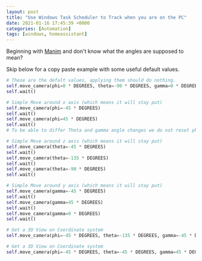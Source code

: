 ```yaml
---
layout: post
title: "Use Windows Task Scheduler to Track when you are on the PC"
date: 2021-01-16 17:45:39 +0000
categories: [Automation]
tags: [windows, homeassistant]
---
```


Beginning with [Manim](https://github.com/ManimCommunity/manim/) and don't know what the angles are supposed to mean? 

Skip below for a copy paste example with some useful default values. 


```python
# These are the defalt values, applying them should do nothing. 
self.move_camera(phi=0 * DEGREES, theta=-90 * DEGREES, gamma=0 * DEGREES)
self.wait()

# Simple Move around x axis (which means it will stay put)
self.move_camera(phi=-45 * DEGREES)
self.wait()
self.move_camera(phi=45 * DEGREES)
self.wait()
# To be able to differ Theta and gamma angle changes we do not reset phi

# Simple Move around z axis (which means it will stay put)
self.move_camera(theta=-45 * DEGREES)
self.wait()
self.move_camera(theta=-135 * DEGREES)
self.wait()
self.move_camera(theta=-90 * DEGREES)
self.wait()

# Simple Move around y axis (which means it will stay put)
self.move_camera(gamma=-45 * DEGREES)
self.wait()
self.move_camera(gamma=45 * DEGREES)
self.wait()
self.move_camera(gamma=0 * DEGREES)
self.wait()

# Get a 3D View on Coordinate system
self.move_camera(phi=-45 * DEGREES, theta=-135 * DEGREES, gamma=-45 * DEGREES) 

# Get a 3D View on Coordinate system
self.move_camera(phi=-45 * DEGREES, theta=-45 * DEGREES, gamma=45 * DEGREES) 
```
